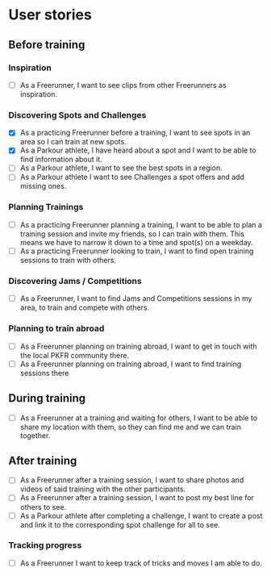 # User stories

## Before training

### Inspiration

- [ ] As a Freerunner, I want to see clips from other Freerunners as inspiration.

### Discovering Spots and Challenges

- [x] As a practicing Freerunner before a training, I want to see spots in an area so I can train at new spots.
- [x] As a Parkour athlete, I have heard about a spot and I want to be able to find information about it.
- [ ] As a Parkour athlete, I want to see the best spots in a region.
- [ ] As a Parkour athlete I want to see Challenges a spot offers and add missing ones.

### Planning Trainings

- [ ] As a practicing Freerunner planning a training, I want to be able to plan a training session and invite my friends, so I can train with them.
      This means we have to narrow it down to a time and spot(s) on a weekday.
- [ ] As a practicing Freerunner looking to train, I want to find open training sessions to train with others.

### Discovering Jams / Competitions

- [ ] As a Freerunner, I want to find Jams and Competitions sessions in my area, to train and compete with others.

### Planning to train abroad

- [ ] As a Freerunner planning on training abroad, I want to get in touch with the local PKFR community there.
- [ ] As a Freerunner planning on training abroad, I want to find training sessions there

## During training

- [ ] As a Freerunner at a training and waiting for others, I want to be able to share my location with them, so they can find me and we can train together.

## After training

- [ ] As a Freerunner after a training session, I want to share photos and videos of said training with the other participants.
- [ ] As a Freerunner after a training session, I want to post my best line for others to see.
- [ ] As a Parkour athlete after completing a challenge, I want to create a post and link it to the corresponding spot challenge for all to see.

### Tracking progress

- [ ] As a Freerunner I want to keep track of tricks and moves I am able to do.
